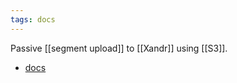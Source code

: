 ```yaml
---
tags: docs
---
```

Passive [[segment upload]] to [[Xandr]] using [[S3]].

- [docs](https://docs.xandr.com/bundle/xandr-api/page/passive-segment-upload-using-aws-s3.html)